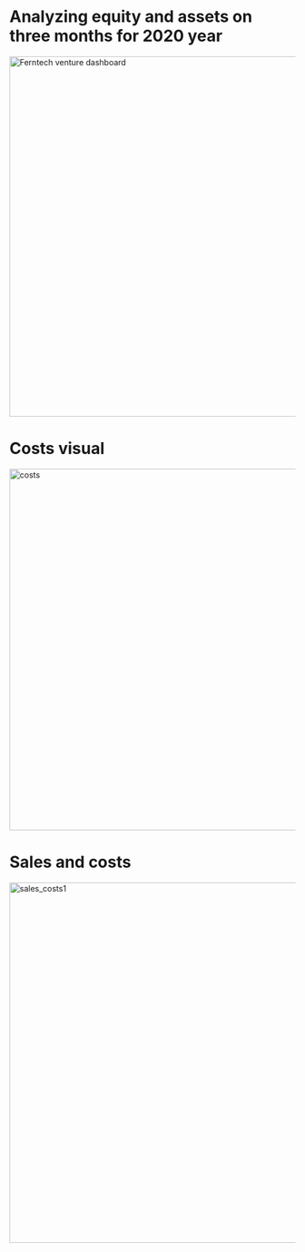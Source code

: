 # Analyzing equity and assets on three months for 2020 year

<img width="635" alt="Ferntech venture dashboard" src="https://user-images.githubusercontent.com/47668423/103918064-9d934b00-510e-11eb-8189-43913d0d9097.png">


# Costs visual

<img width="637" alt="costs" src="https://user-images.githubusercontent.com/47668423/103924850-f666e180-5116-11eb-8f42-420fe84e3914.png">

# Sales and costs

<img width="635" alt="sales_costs1" src="https://user-images.githubusercontent.com/47668423/103930455-13071780-511f-11eb-9303-0615b1e63ace.png">


